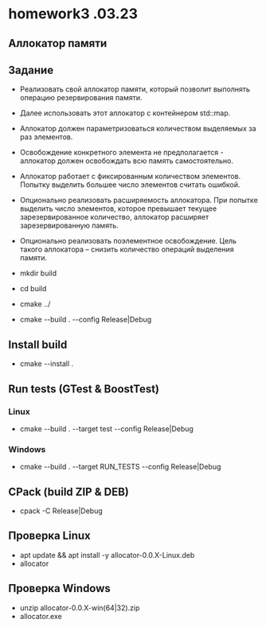 # homework3 .03.23
## Аллокатор памяти

## Задание
+ Реализовать свой аллокатор памяти, который позволит выполнять операцию резервирования 
памяти. 
+ Далее использовать этот аллокатор с контейнером std::map. 
+ Аллокатор должен параметризоваться количеством выделяемых за раз элементов. 
+ Освобождение конкретного элемента не предполагается - аллокатор должен освобождать всю память самостоятельно. 
+ Аллокатор работает с фиксированным количеством элементов. Попытку выделить большее число элементов считать ошибкой.
+ Опционально реализовать расширяемость аллокатора. При попытке выделить число элементов, которое превышает текущее зарезервированное количество, аллокатор расширяет зарезервированную память. 
+ Опционально реализовать поэлементное освобождение. Цель такого аллокатора – снизить количество операций выделения памяти.

+ mkdir build
+ cd build
+ cmake ../
+ cmake --build . --config Release|Debug

## Install build
+ cmake --install .

## Run tests (GTest & BoostTest)
### Linux
+ cmake --build . --target test --config Release|Debug
### Windows
+ cmake --build . --target RUN_TESTS --config Release|Debug

## CPack (build ZIP & DEB)
+ cpack -C Release|Debug

## Проверка Linux
+ apt update && apt install -y allocator-0.0.X-Linux.deb
+ allocator

## Проверка Windows
+ unzip allocator-0.0.X-win(64|32).zip
+ allocator.exe